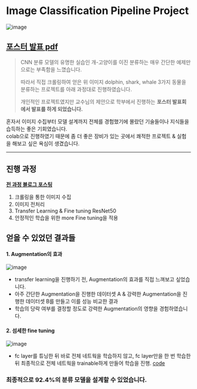 # Image Classification Pipeline Project

![image](https://user-images.githubusercontent.com/59557720/161180827-47c6a0cc-47ab-4877-9788-bebd501f5549.png)

## __[포스터 발표 pdf](https://drive.google.com/file/d/1MXJkpX0EzgkuRKZ0-JHrRKQlKcId01PC/view?usp=sharing)__   
> CNN 분류 모델의 유명한 실습인 개-고양이를 이진 분류하는 매우 간단한 예제만으로는 부족함을 느꼈습니다.
>    
> 따라서 직접 크롤링하여 얻은 위 이미지 dolphin, shark, whale 3가지 동물을 분류하는 프로젝트를 아래 과정대로 진행하였습니다.   
>   
> 개인적인 프로젝트였지만 교수님의 제안으로 학부에서 진행하는 __포스터 발표회에서 발표를 하게 되었습니다.__    

혼자서 이미지 수집부터 모델 설계까지 전체를 경험했기에 몰랐던 기술들이나 지식들을 습득하는 좋은 기회였습니다.   
colab으로 진행하였기 때문에 좀 더 좋은 장비가 있는 곳에서 쾌적한 프로젝트 & 실험을 해보고 싶은 욕심이 생겼습니다.   

--------------------------------------------------------------------------------------------------------------------------------------
## 진행 과정
__[전 과정 블로그 포스팅](https://inhovation97.tistory.com/category/Project/Image%20Classification%20Pipeline%20Project)__   
1. 크롤링을 통한 이미지 수집   
2. 이미지 전처리   
3. Transfer Learning & Fine tuning ResNet50   
4. 안정적인 학습을 위한 more Fine tuning을 적용   

## 얻을 수 있었던 결과들
#### 1. Augmentation의 효과
![image](https://user-images.githubusercontent.com/59557720/161185001-9e1431a0-4f1e-4177-8681-b2270d6ee1ba.png)
+ transfer learning을 진행하기 전, Augmentation의 효과를 직접 느껴보고 싶었습니다.   
+ 아주 간단한 Augmentation을 진행한 데이터셋 A & 강력한 Augmentation을 진행한 데이터셋 B를 만들고 이를 성능 비교한 결과   
+ 학습의 당락 여부를 결정할 정도로 강력한 Augmentation의 영향을 경험하였습니다.   

#### 2. 섬세한 fine tuning
![image](https://user-images.githubusercontent.com/59557720/161186146-ea7e97b7-8397-495e-a1d1-40d8980ccaa9.png)
+ fc layer를 튜닝한 뒤 바로 전체 네트웍을 학습하지 않고, fc layer만을 한 번 학습한 뒤 최종적으로 전체 네트웍을 trainable하게 만들어 학습을 진행. [code](https://github.com/inhovation97/personal_project/blob/main/pytorch/pytorch_project_fine_tuning.ipynb)   
### 최종적으로 92.4%의 분류 모델을 설계할 수 있었습니다.
